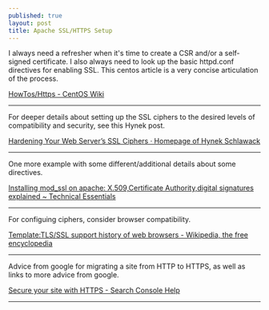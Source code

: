 ```yaml
---
published: true
layout: post
title: Apache SSL/HTTPS Setup
---
```





I always need a refresher when it's time to create a CSR and/or a self-signed certificate. I also always need to look up the basic httpd.conf directives for enabling SSL. This centos article is a very concise articulation of the process.

[HowTos/Https - CentOS Wiki](https://wiki.centos.org/HowTos/Https)

---

For deeper details about setting up the SSL ciphers to the desired levels of compatibility and security, see this Hynek post.

[Hardening Your Web Server’s SSL Ciphers · Homepage of Hynek Schlawack](https://hynek.me/articles/hardening-your-web-servers-ssl-ciphers/)

---

One more example with some different/additional details about some directives.

[Installing mod_ssl on apache: X.509,Certificate Authority,digital signatures explained ~ Technical Essentials](http://ramannanda.blogspot.jp/2009/08/installing-modssl-on-apache.html)

---

For configuing ciphers, consider browser compatibility.

[Template:TLS/SSL support history of web browsers - Wikipedia, the free encyclopedia](https://en.wikipedia.org/wiki/Template:TLS/SSL_support_history_of_web_browsers)

---

Advice from google for migrating a site from HTTP to HTTPS, as well as links to more advice from google.

[Secure your site with HTTPS - Search Console Help](https://support.google.com/webmasters/answer/6073543?hl=en)

---

